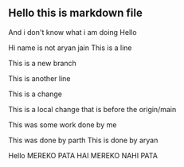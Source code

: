 ## Hello this is markdown file

And i don't know what i am doing
Hello

Hi name is not aryan jain
This is a line

This is a new branch

This is another line

This is a change

This is a local change that is before the origin/main

This was some work done by me

This was done by parth
This is done by aryan

Hello MEREKO PATA HAI
MEREKO NAHI PATA
